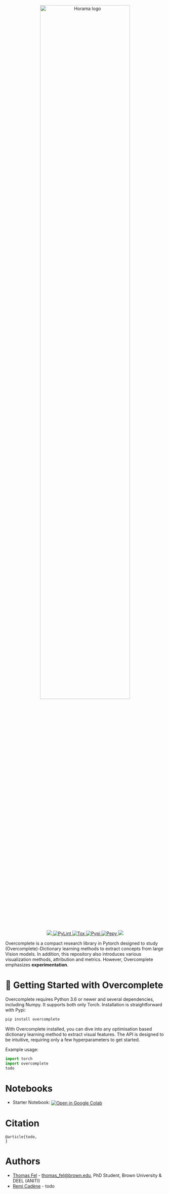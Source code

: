<div align="center">
    <img src="assets/banner.png" width="75%" alt="Horama logo" align="center" />
</div>

<div align="center">
    <a href="#">
        <img src="https://img.shields.io/badge/Python-3.7, 3.8, 3.9, 3.10-efefef">
    </a>
    <a href="https://github.com/fel-thomas/Overcomplete/actions/workflows/lint.yml/badge.svg">
        <img alt="PyLint" src="https://github.com/fel-thomas/Overcomplete/actions/workflows/lint.yml/badge.svg">
    </a>
    <a href="https://github.com/fel-thomas/Overcomplete/actions/workflows/tox.yml/badge.svg">
        <img alt="Tox" src="https://github.com/fel-thomas/Overcomplete/actions/workflows/tox.yml/badge.svg">
    </a>
    <a href="https://github.com/fel-thomas/Overcomplete/actions/workflows/publish.yml/badge.svg">
        <img alt="Pypi" src="https://github.com/fel-thomas/Overcomplete/actions/workflows/publish.yml/badge.svg">
    </a>
    <a href="https://pepy.tech/project/overcomplete">
        <img alt="Pepy" src="https://static.pepy.tech/badge/overcomplete">
    </a>
    <a href="#">
        <img src="https://img.shields.io/badge/License-MIT-efefef">
    </a>
</div>

Overcomplete is a compact research library in Pytorch designed to study (Overcomplete)-Dictionary learning methods to extract concepts from large Vision models. In addition, this repository also introduces various visualization methods, attribution and metrics. However, Overcomplete emphasizes **experimentation**.

# 🚀 Getting Started with Overcomplete

Overcomplete requires Python 3.6 or newer and several dependencies, including Numpy. It supports both only Torch. Installation is straightforward with Pypi:

```bash
pip install overcomplete
```

With Overcomplete installed, you can dive into any optimisation based dictionary learning method to extract visual features. The API is designed to be intuitive, requiring only a few hyperparameters to get started.

Example usage:

```python
import torch
import overcomplete
todo
```

# Notebooks 

- Starter Notebook: <a href="https://colab.research.google.com/drive/todo" target="_blank"><img src="https://colab.research.google.com/assets/colab-badge.svg" alt="Open in Google Colab" style="vertical-align: middle;"></a>


# Citation

```
@article{todo,
}
```


# Authors

- [Thomas Fel](https://thomasfel.fr) - thomas_fel@brown.edu, PhD Student, Brown University & DEEL (ANITI)
- [Remi Cadène](todo) - todo